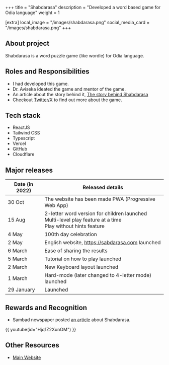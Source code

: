 +++
title = "Shabdarasa"
description = "Developed a word based game for Odia language"
weight = 1

[extra]
local_image = "/images/shabdarasa.png"
social_media_card = "/images/shabdarasa.png"
+++

## About project

Shabdarasa is a word puzzle game (like wordle) for Odia language.

## Roles and Responsibilities

- I had developed this game.
- Dr. Aviseka ideated the game and mentor of the game.
- An article about the story behind it, [The story behind Shabdarasa](@/blog/the-story-behind-shabdarasa.md)
- Checkout [Twitter/X](https://twitter.com/search?q=%23%E0%AC%B6%E0%AC%AC%E0%AD%8D%E0%AC%A6%E0%AC%B0%E0%AC%B8) to find out more about the game.

## Tech stack

- ReactJS
- Tailwind CSS
- Typescript
- Vercel
- GitHub
- Cloudflare

## Major releases

| Date (in 2022) | Released details                                                                                                    |
| -------------- | ------------------------------------------------------------------------------------------------------------------- |
| 30 Oct         | The website has been made PWA (Progressive Web App)                                                                 |
| 15 Aug         | 2-letter word version for children launched <br> Multi-level play feature at a time <br> Play without hints feature |
| 4 May          | 100th day celebration                                                                                               |
| 2 May          | English website, https://sabdarasa.com launched                                                                     |
| 6 March        | Ease of sharing the results                                                                                         |
| 5 March        | Tutorial on how to play launched                                                                                    |
| 2 March        | New Keyboard layout launched                                                                                        |
| 1 March        | Hard-mode (later changed to 4-letter mode) launched                                                                 |
| 29 January     | Launched                                                                                                            |

## Rewards and Recognition

- Sambad newspaper posted [an article](https://web.archive.org/web/20220222124228/https://sambad.in/state/odia-wordle-sabda-rasa-781088/) about Shabdarasa.

{{ youtube(id="Hjq1Z2XunOM") }}

## Other Resources

- [Main Website](https://www.shabdarasa.com/)
